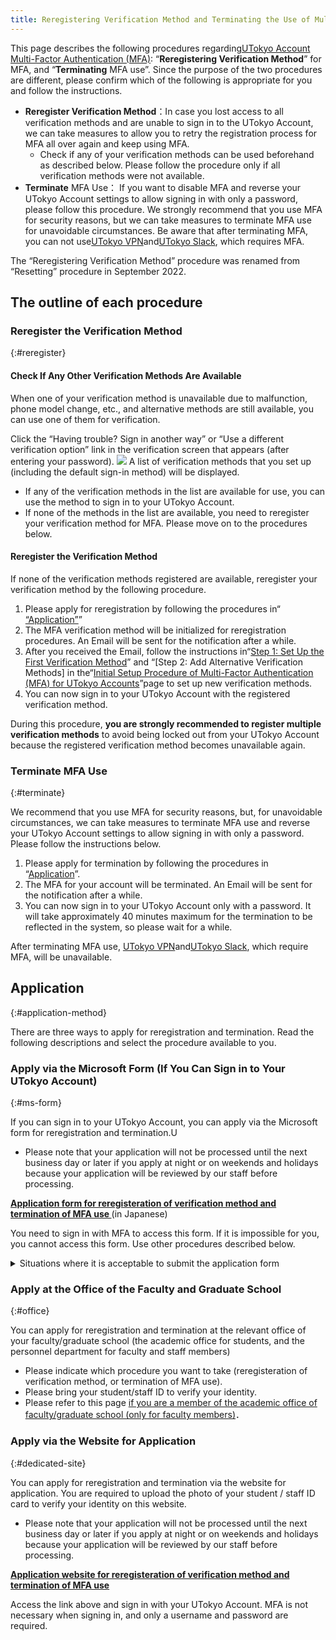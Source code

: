 ```yaml
---
title: Reregistering Verification Method and Terminating the Use of Multi-Factor Authentication for UTokyo Accounts
---
```


This page describes the following procedures regarding[UTokyo Account Multi-Factor Authentication (MFA)](.): “**Reregistering Verification Method**” for MFA, and “**Terminating** MFA use”. Since the purpose of the two procedures are different, please confirm which of the following is appropriate for you and follow the instructions.

- **Reregister Verification Method**：In case you lost access to all verification methods and are unable to sign in to the UTokyo Account, we can take measures to allow you to retry the registration process for MFA all over again and keep using MFA.
    - Check if any of your verification methods can be used beforehand as described below. Please follow the procedure only if all verification methods were not available.
- **Terminate** MFA Use： If you want to disable MFA and reverse your UTokyo Account settings to allow signing in with only a password, please follow this procedure. We strongly recommend that you use MFA for security reasons, but we can take measures to terminate MFA use for unavoidable circumstances. Be aware that after terminating MFA, you can not use[UTokyo VPN](/utokyo_vpn/)and[UTokyo Slack](/slack/), which requires MFA.

The “Reregistering Verification Method” procedure was renamed from “Resetting” procedure in September 2022.

## The outline of each procedure

### Reregister the Verification Method
{:#reregister}

#### Check If Any Other Verification Methods Are Available

When one of your verification method is unavailable due to malfunction, phone model change, etc., and alternative methods are still available, you can use one of them for verification.

Click the “Having trouble? Sign in another way” or “Use a different verification option” link in the verification screen that appears (after entering your password).
<img src="signin_with_another_method.png">
A list of verification methods that you set up (including the default sign-in method) will be displayed.

- If any of the verification methods in the list are available for use, you can use the method to sign in to your UTokyo Account.
- If none of the methods in the list are available, you need to reregister your verification method for MFA. Please move on to the procedures below.

#### Reregister the Verification Method

If none of the verification methods registered are available, reregister your verification method by the following procedure.

1. Please apply for reregistration by following the procedures in“[ “Application”](#application-method)”
1. The MFA verification method will be initialized for reregistration procedures. An Email will be sent for the notification after a while.
1. After you received the Email, follow the instructions in“[Step 1: Set Up the First Verification Method](initial#first)” and “[Step 2: Add Alternative Verification Methods] in the“[Initial Setup Procedure of Multi-Factor Authentication (MFA) for UTokyo Accounts](initial)”page to set up new verification methods.
1. You can now sign in to your UTokyo Account with the registered verification method.

During this procedure, **you are strongly recommended to register multiple verification methods** to avoid being locked out from your UTokyo Account because the registered verification method becomes unavailable again.

### Terminate MFA Use
{:#terminate}

We recommend that you use MFA for security reasons, but, for unavoidable circumstances, we can take measures to terminate MFA use and reverse your UTokyo Account settings to allow signing in with only a password. Please follow the instructions below.

1. Please apply for termination by following the procedures in “[Application](#application-method)”.
1. The MFA for your account will be terminated. An Email will be sent for the notification after a while.
1. You can now sign in to your UTokyo Account only with a password. It will take approximately 40 minutes maximum for the termination to be reflected in the system, so please wait for a while.

After terminating MFA use, [UTokyo VPN](/utokyo_vpn/)and[UTokyo Slack](/slack/), which require MFA, will be unavailable.

## Application
{:#application-method}

There are three ways to apply for reregistration and termination. Read the following descriptions and select the procedure available to you.

### Apply via the Microsoft Form (If You Can Sign in to Your UTokyo Account)
{:#ms-form}

If you can sign in to your UTokyo Account, you can apply via the Microsoft form for reregistration and termination.U

* Please note that your application will not be processed until the next business day or later if you apply at night or on weekends and holidays because your application will be reviewed by our staff before processing.

<b class="box center">
<a href="https://forms.office.com/r/NS4sh40RjR">Application form for reregisteration of verification method and termination of MFA use </a>
</b>(in Japanese)

You need to sign in with MFA to access this form. If it is impossible for you, you cannot access this form. Use other procedures described below. 

<details>
    <summary>Situations where it is acceptable to submit the application form</summary>
    We assume that you can apply for the procedure via this form in the following cases.
    <ul>
        <li>
            If trouble has occurred during the initial setup of MFA and you need to reregister your verification method
            <ul>
                <li> It may be possible to sign in and access Microsoft Forms during the initial setup process, as MFA is not required for sign-in until Step 4 (Apply for MFA Use) of the initial setup.</li>
            </ul>
        </li>
        <li>If you want to terminate MFA although you can sign in with MFA</li>
    </ul>
</details>



### Apply at the Office of the Faculty and Graduate School
{:#office}

You can apply for reregistration and termination at the relevant office of your faculty/graduate school (the academic office for students, and the personnel department for faculty and staff members)

- Please indicate which procedure you want to take (reregisteration of verification method, or termination of MFA use).
- Please bring your student/staff ID to verify your identity.
- Please refer to this page [if you are a member of the academic office of faculty/graduate school (only for faculty members)](https://univtokyo.sharepoint.com/sites/utokyoportal/wiki/d/MFA_Reset_Request.aspx)．

### Apply via the Website for Application
{:#dedicated-site}

You can apply for reregistration and termination via the website for application. You are required to upload the photo of your student / staff ID card to verify your identity on this website.

* Please note that your application will not be processed until the next business day or later if you apply at night or on weekends and holidays because your application will be reviewed by our staff before processing.

<b class="box center">
<a href="https://identification.adm.u-tokyo.ac.jp/ident/">Application website for reregisteration of verification method and termination of MFA use</a>
</b>

Access the link above and sign in with your UTokyo Account. MFA is not necessary when signing in, and only a username and password are required.

